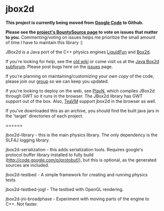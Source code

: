 jbox2d
======

**This project is currently being moved from [Google Code](https://code.google.com/p/jbox2d/) to Github.**

**Please see the [project's BountySource page](https://www.bountysource.com/teams/jbox2d) to vote on issues that matter to you.**  Commenting/voting on issues helps me prioritize the small amount of time I have to maintain this library :)

JBox2d is a Java port of the C++ physics engines [LiquidFun](http://google.github.io/liquidfun/) and [Box2d](http://box2d.org).

If you're looking for *help*, see the [old wiki](http://code.google.com/p/jbox2d/w/list) or come visit us at the [Java Box2d subforum](http://box2d.org/forum/viewforum.php?f=9).  Please post bugs here on the [issues](https://github.com/dmurph/jbox2d/issues) page.

If you're planning on maintaining/customizing your *own copy* of the code, please join our [group](http://groups.google.com/group/jbox2d-announce) so we can keep you updated.

If you're looking to deploy on the web, see [PlayN](https://code.google.com/p/playn/), which compiles JBox2d through GWT so it runs in the browser.  The JBox2d library has GWT support out of the box.   Also, [TeaVM](http://teavm.org/) support jbox2d in the browser as well.


If you've downloaded this as an archive, you should find the built java jars in the 'target' directories of each project.

======

jbox2d-library - this is the main physics library.  The only dependency is the SLF4J logging library.

jbox2d-serialization - this adds serialization tools.  Requires google's protocol buffer library installed to fully build (http://code.google.com/p/protobuf/), but this is optional, as the generated sources are included.

jbox2d-testbed - A simple framework for creating and running physics tests.

jbox2d-testbed-jogl - The testbed with OpenGL rendering.

jbox2d-jni-broadphase - Experiment with moving parts of the engine to C++.  Not faster.
